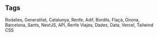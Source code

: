 ## Tags
Rodalies, Generalitat, Catalunya, Renfe, Adif, Bordils, Flaçà, Girona, Barcelona, Sants, NextJS, API, Renfe Viajes, Dades, Data, Vercel, Tailwind CSS
